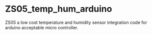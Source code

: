 # ZS05_temp_hum_arduino
ZS05 a low cost temperature and humidity sensor integration code for arduino acceptable micro controller. 
